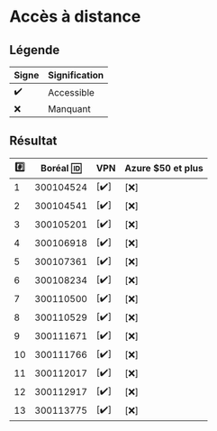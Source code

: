 # Accès à distance

## Légende

| Signe              | Signification        |
|--------------------|----------------------|
| :heavy_check_mark: | Accessible           |
| :x:                | Manquant             |

## Résultat

|:hash:| Boréal :id:| VPN                | Azure  $50 et plus   |
|------|------------|--------------------|----------------------|
|  1   | 300104524  |[:heavy_check_mark:]| [:x:]                |
|  2   | 300104541  |[:heavy_check_mark:]| [:x:]                |
|  3   | 300105201  |[:heavy_check_mark:]| [:x:]                |
|  4   | 300106918  |[:heavy_check_mark:]| [:x:]                |
|  5   | 300107361  |[:heavy_check_mark:]| [:x:]                |
|  6   | 300108234  |[:heavy_check_mark:]| [:x:]                |
|  7   | 300110500  |[:heavy_check_mark:]| [:x:]                |
|  8   | 300110529  |[:heavy_check_mark:]| [:x:]                |
|  9   | 300111671  |[:heavy_check_mark:]| [:x:]                |
| 10   | 300111766  |[:heavy_check_mark:]| [:x:]                |
| 11   | 300112017  |[:heavy_check_mark:]| [:x:]                |
| 12   | 300112917  |[:heavy_check_mark:]| [:x:]                |
| 13   | 300113775  |[:heavy_check_mark:]| [:x:]                |
